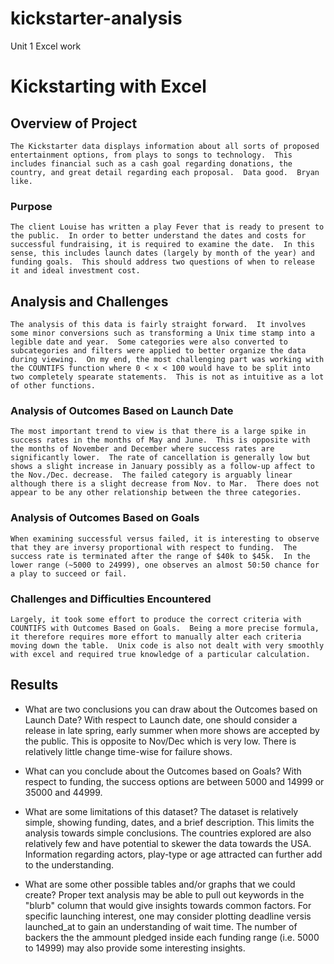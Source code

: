 # kickstarter-analysis
Unit 1 Excel work
# Kickstarting with Excel

## Overview of Project
    The Kickstarter data displays information about all sorts of proposed entertainment options, from plays to songs to technology.  This includes financial such as a cash goal regarding donations, the country, and great detail regarding each proposal.  Data good.  Bryan like.
### Purpose
    The client Louise has written a play Fever that is ready to present to the public.  In order to better understand the dates and costs for successful fundraising, it is required to examine the date.  In this sense, this includes launch dates (largely by month of the year) and funding goals.  This should address two questions of when to release it and ideal investment cost.
## Analysis and Challenges
    The analysis of this data is fairly straight forward.  It involves some minor conversions such as transforming a Unix time stamp into a legible date and year.  Some categories were also converted to subcategories and filters were applied to better organize the data during viewing.  On my end, the most challenging part was working with the COUNTIFS function where 0 < x < 100 would have to be split into two completely spearate statements.  This is not as intuitive as a lot of other functions.
### Analysis of Outcomes Based on Launch Date
    The most important trend to view is that there is a large spike in success rates in the months of May and June.  This is opposite with the months of November and December where success rates are significantly lower.  The rate of cancellation is generally low but shows a slight increase in January possibly as a follow-up affect to the Nov./Dec. decrease.  The failed category is arguably linear although there is a slight decrease from Nov. to Mar.  There does not appear to be any other relationship between the three categories.
### Analysis of Outcomes Based on Goals
    When examining successful versus failed, it is interesting to observe that they are inversy proportional with respect to funding.  The success rate is terminated after the range of $40k to $45k.  In the lower range (~5000 to 24999), one observes an almost 50:50 chance for a play to succeed or fail.
### Challenges and Difficulties Encountered
    Largely, it took some effort to produce the correct criteria with COUNTIFS with Outcomes Based on Goals.  Being a more precise formula, it therefore requires more effort to manually alter each criteria moving down the table.  Unix code is also not dealt with very smoothly with excel and required true knowledge of a particular calculation.
## Results

- What are two conclusions you can draw about the Outcomes based on Launch Date?
With respect to Launch date, one should consider a release in late spring, early summer when more shows are accepted by the public.  This is opposite to Nov/Dec which is very low.  There is relatively little change time-wise for failure shows.

- What can you conclude about the Outcomes based on Goals?
With respect to funding, the success options are between 5000 and 14999 or 35000 and 44999.

- What are some limitations of this dataset?
The dataset is relatively simple, showing funding, dates, and a brief description.  This limits the analysis towards simple conclusions.  The countries explored are also relatively few and have potential to skewer the data towards the USA.  Information regarding actors, play-type or age attracted can further add to the understanding.

- What are some other possible tables and/or graphs that we could create?
Proper text analysis may be able to pull out keywords in the "blurb" column that would give insights towards common factors.  For specific launching interest, one may consider plotting deadline versis launched_at to gain an understanding of wait time.  The number of backers the the ammount pledged inside each funding range (i.e. 5000 to 14999) may also provide some interesting insights.